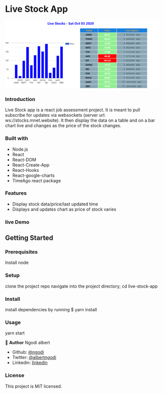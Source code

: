 Live Stock App
================================================

![screenshot](screenshot.png)
### Introduction

Live Stock app is a react job assessment project. It is meant to pull subscribe for updates via websockets (server url: ws://stocks.mnet.website). It then display the data on a table and on a bar chart live and changes as the price of the stock changes.

### Built with

*   Node.js
*   React
*   React-DOM
*   React-Create-App
*   React-Hooks
*   React-google-charts
*   TimeAgo react package

### Features

* Display stock data/price/last updated time
* Displays and updates chart as price of stock varies


### live Demo


 Getting Started
---------------

### Prerequisites
Install node
### Setup

clone the project repo navigate into the project directory; cd live-stock-app

### Install

install dependencies by running $ yarn install

### Usage

yarn start


👤 **Author**
Ngodi albert
- Github: [@ngodi](https://github.com/ngodi)
- Twitter: [@albertngodi](https://twitter.com/albertngodi)
- Linkedin: [linkedin](https://www.linkedin.com/in/albertngodi/)

### License

This project is MiT licensed.
